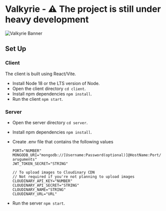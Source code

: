 # Valkyrie - ⚠️ The project is still under heavy development 
![Valkyrie Banner](assets/valk_banner.png?raw=true "Valkyrie Banner")

## Set Up
### Client
The client is built using React/Vite.
  - Install Node 18 or the LTS version of Node.
  - Open the client directory `cd client`.
  - Install npm dependencies `npm install`.
  - Run the client `npm start`.
  
### Server
  - Open the server directory `cd server`.
  - Install npm dependencies `npm install`.
  - Create .env file that contains the following values
  
        PORT="NUMBER"
        MONGODB_URI="mongodb://[Username:Password(optional)]@HostName:Port/?aruguments"
        JWT_TOKEN_SECRET="STRING"
        
        // To upload images to Cloudinary CDN
        // Not required if you're not planning to upload images
        CLOUDINARY_API_KEY="NUMBER"
        CLOUDINARY_API_SECRET="STRING"
        CLOUDINARY_NAME="STRING"
        CLOUDINARY_URL="URL"

  - Run the server `npm start`.

